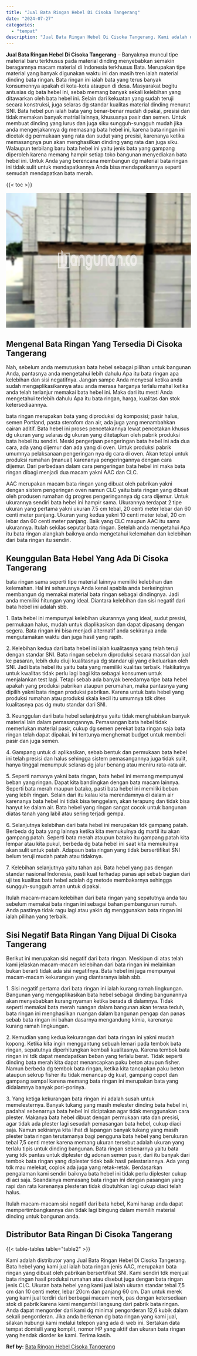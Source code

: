 ```yaml
---
title: "Jual Bata Ringan Hebel Di Cisoka Tangerang"
date: "2024-07-27"
categories: 
  - "tempat"
description: "Jual Bata Ringan Hebel Di Cisoka Tangerang. Kami adalah distributor yang Jual Bata Ringan Hebel Di Cisoka Tangerang. Bata hebel yang kami jual ialah bata rin..."
---
```


**Jual Bata Ringan Hebel Di Cisoka Tangerang** – Banyaknya muncul tipe material baru terkhusus pada material dinding menyebabkan semakin beragamnya macam material di Indonesia terkhusus Bata. Merupakan tipe material yang banyak digunakan waktu ini dan masih tren ialah material dinding bata ringan. Bata ringan ini ialah bata yang terus banyak konsumennya apakah di kota-kota ataupun di desa. Masyarakat begitu antusias dg bata hebel ini, sebab memang banyak sekali kelebihan yang ditawarkan oleh bata hebel ini. Selain dari kekuatan yang sudah teruji secara konstruksi, juga selaras dg standar kualitas material dinding menurut SNI. Bata hebel pun ialah bata yang benar-benar mudah dipakai, presisi dan tidak memakan banyak matrial lainnya, khususnya pasir dan semen. Untuk membuat dinding yang lurus dan juga siku sungguh-sungguh mudah jika anda mengerjakannya dg memasang bata hebel ini, karena bata ringan ini dicetak dg permukaan yang rata dan sudut yang presisi, karenanya ketika memasangnya pun akan menghasilkan dinding yang rata dan juga siku. Walaupun terbilang baru bata hebel ini yaitu jenis bata yang gampang diperoleh karena memang hampir setiap toko bangunan menyediakan bata hebel ini. Untuk Anda yang berencana membangun dg material bata ringan ini tidak sulit untuk mendapatkannya Anda bisa mendapatkannya seperti semudah mendapatkan bata merah.

{{< toc >}}

![Jual Bata Ringan Hebel Di Cisoka Tangerang](/images/jual-hebel-murah-12.png)

## Mengenal Bata Ringan Yang Tersedia Di Cisoka Tangerang

Nah, sebelum anda memutuskan bata hebel sebagai pilihan untuk bangunan Anda, pantasnya anda mengetahui lebih dahulu Apa itu bata ringan apa kelebihan dan sisi negatifnya. Jangan sampe Anda menyesal ketika anda sudah mengaplikasikannya atau anda merasa harganya terlalu mahal ketika anda telah terlanjur memakai bata hebel ini. Maka dari itu mesti Anda mengetahui terlebih dahulu Apa itu bata ringan, harga, kualitas dan stok ketersediaannya.

bata ringan merupakan bata yang diproduksi dg komposisi; pasir halus, semen Portland, pasta sterofom dan air, ada juga yang menambahkan cairan aditif. Bata hebel ini proses pencetakannya lewat pencetakan khusus dg ukuran yang selaras dg ukuran yang ditetapkan oleh pabrik produksi bata hebel itu sendiri. Meski pengerjaan pengeringan bata hebel ini ada dua cara, ada yang dijemur dan ada yang di oven. Untuk produksi pabrik umumnya pelaksanaan pengeringan nya dg cara di oven. Akan tetapi untuk produksi rumahan (manual) karenanya pengeringannya dengan cara dijemur. Dari perbedaan dalam cara pengeringan bata hebel ini maka bata ringan dibagi menjadi dua macam yakni AAC dan CLC.

AAC merupakan macam bata ringan yang dibuat oleh pabrikan yakni dengan sistem pengeringan oven namun CLC yaitu bata ringan yang dibuat oleh produsen rumahan dg progres pengeringannya dg cara dijemur. Untuk ukurannya sendiri bata hebel ini hampir sama. Ukurannya terdapat 2 tipe ukuran yang pertama yakni ukuran 7.5 cm tebal, 20 centi meter lebar dan 60 centi meter panjang. Ukuran yang kedua yakni 10 centi meter tebal, 20 cm lebar dan 60 centi meter panjang. Baik yang CLC maupun AAC itu sama ukurannya. Itulah sekilas seputar bata ringan. Setelah anda mengetahui Apa itu bata ringan alangkah baiknya anda mengetahui kelemahan dan kelebihan dari bata ringan itu sendiri.

## Keunggulan Bata Hebel Yang Ada Di Cisoka Tangerang

bata ringan sama seperti tipe material lainnya memiliki kelebihan dan kelemahan. Hal ini seharusnya Anda kenal apabila anda berkeinginan membangun dg memakai material bata ringan sebagai dindingnya. Jadi anda memiliki hitungan yang ideal. Diantara kelebihan dan sisi negatif dari bata hebel ini adalah sbb.

1\. Bata hebel ini mempunyai kelebihan ukurannya yang ideal, sudut presisi, permukaan halus, mudah untuk diaplikasikan dan dapat dipasang dengan segera. Bata ringan ini bisa menjadi alternatif anda sekiranya anda mengutamakan waktu dan juga hasil yang rapih.

2\. Kelebihan kedua dari bata hebel ini ialah kualitasnya yang telah teruji dengan standar SNI. Bata ringan sebelum diproduksi secara massal dan jual ke pasaran, lebih dulu diuji kualitasnya dg standar uji yang dikeluarkan oleh SNI. Jadi bata hebel itu yaitu bata yang memiliki kualitas terbaik. Hakikatnya untuk kwalitas tidak perlu lagi bagi kita sebagai konsumen untuk menjalankan test lagi. Tetapi sebab ada banyak beredarnya tipe bata hebel apakah yang produksi pabrikan ataupun perumahan, maka pantasnya yang dipilih yakni bata ringan produksi pabrikan. Karena untuk bata hebel yang produksi rumahan atau produksi skala kecil itu umumnya tdk dites kualitasnya pas dg mutu standar dari SNI.

3\. Keunggulan dari bata hebel selanjutnya yaitu tidak menghabiskan banyak material lain dalam pemasangannya. Pemasangan bata hebel tidak memerlukan material pasir, cukup dg semen perekat bata ringan saja bata ringan telah dapat dipakai. Ini tentunya menghemat budget untuk membeli pasir dan juga semen.

4\. Gampang untuk di aplikasikan, sebab bentuk dan permukaan bata hebel ini telah presisi dan halus sehingga sistem pemasangannya juga tidak sulit, hanya tinggal menumpuk selaras dg jalur benang atau meniru rata-rata air.

5\. Seperti namanya yakni bata ringan, bata hebel ini memang mempunyai beban yang ringan. Dapat kita bandingkan dengan bata macam lainnya. Seperti bata merah maupun batako, pasti bata hebel ini memiliki beban yang lebih ringan. Selain dari itu kalau kita merendamnya di dalam air karenanya bata hebel ini tidak bisa tenggelam, akan terapung dan tidak bisa hanyut ke dalam air. Bata hebel yang ringan sangat cocok untuk bangunan diatas tanah yang labil atau sering terjadi gempa.

6\. Selanjutnya kelebihan dari bata hebel ini merupakan tdk gampang patah. Berbeda dg bata yang lainnya ketika kita memukulnya dg martil itu akan gampang patah. Seperti bata merah ataupun batako itu gampang patah kita lempar atau kita pukul, berbeda dg bata hebel ini saat kita memukulnya akan sulit untuk patah. Adapaun bata ringan yang tidak bersertifikat SNI belum teruji mudah patah atau tidaknya.

7\. Kelebihan selanjutnya yaitu tahan api. Bata hebel yang pas dengan standar nasional Indonesia, pasti kuat terhadap panas api sebab bagian dari uji tes kualitas bata hebel adalah dg metode membakarnya sehingga sungguh-sungguh aman untuk dipakai.

Itulah macam-macam kelebihan dari bata ringan yang sepatutnya anda tau sebelum memakai bata ringan ini sebagai bahan pembangunan rumah. Anda pastinya tidak ragu lagi atau yakin dg menggunakan bata ringan ini ialah pilihan yang terbaik.

## Sisi Negatif Bata Ringan Yang Dijual Di Cisoka Tangerang

Berikut ini merupakan sisi negatif dari bata ringan. Meskipun di atas telah kami jelaskan macam-macam kelebihan dari bata ringan ini melainkan bukan berarti tidak ada sisi negatifnya. Bata hebel ini juga mempunyai macam-macam kekurangan yang diantaranya ialah sbb.

1\. Sisi negatif pertama dari bata ringan ini ialah kurang ramah lingkungan. Bangunan yang mengaplikasikan bata hebel sebagai dinding bangunannya akan menyebabkan kurang nyaman ketika berada di dalamnya. Tidak seperti memakai bata merah ruangan dalam bangunan akan terasa teduh, bata ringan ini menghasilkan ruangan dalam bangunan pengap dan panas sebab bata ringan ini bahan dasarnya mengandung kimia, karenanya kurang ramah lingkungan.

2\. Kemudian yang kedua kekurangan dari bata ringan ini yakni mudah kopong. Ketika kita ingin menggantung sebuah lemari pada tembok bata ringan, sepatutnya diperhitungkan kembali kualitasnya. Karena tembok bata ringan ini tdk dapat mendapatkan beban yang terlalu berat. Tidak seperti dinding bata merah kita dapat menancapkan paku beton ataupun fisher. Namun berbeda dg tembok bata ringan, ketika kita tancapkan paku beton ataupun sekrup fisher itu tidak menancap dg kuat, gampang copot dan gampang sempal karena memang bata ringan ini merupakan bata yang didalamnya banyak pori-porinya.

3\. Yang ketiga kekurangan bata ringan ini adalah susah untuk memelesternya. Banyak tukang yang masih melester dinding bata hebel ini, padahal sebenarnya bata hebel ini diciptakan agar tidak menggunakan cara plester. Makanya bata hebel dibuat dengan permukaan rata dan presisi, agar tidak ada plester lagi sesudah pemasangan bata hebel, cukup diaci saja. Namun sekiranya kita lihat di lapangan banyak tukang yang masih plester bata ringan terutamanya bagi pengguna bata hebel yang berukuran tebal 7,5 centi meter karena memang ukuran tersebut adalah ukuran yang terlalu tipis untuk dinding bangunan. Bata ringan sebenarnya yaitu bata yang tdk pantas untuk diplester dg adonan semen pasir, dari itu banyak dari tembok bata ringan yang diplester tidak baik hasil pelestariannya. Ada yang tdk mau melekat, coplok ada juga yang retak-retak. Berdasarkan pengalaman kami sendiri baiknya bata hebel ini tidak perlu diplester cukup di aci saja. Seandainya memasang bata ringan ini dengan pasangan yang rapi dan rata karenanya plesteran tidak dibutuhkan lagi cukup diaci telah halus.

Itulah macam-macam sisi negatif dari bata hebel, Kami harap anda dapat mempertimbangkannya dan tidak lagi bingung dalam memilih material dinding untuk bangunan anda.

## Distributor Bata Ringan Di Cisoka Tangerang

{{< table-tables table="table2" >}}

Kami adalah distributor yang Jual Bata Ringan Hebel Di Cisoka Tangerang. Bata hebel yang kami jual ialah bata ringan jenis AAC, merupakan bata ringan yang dibuat oleh pabrikan bersertifikat SNI. Kami sendiri tdk menjual bata ringan hasil produksi rumahan atau disebut juga dengan bata ringan jenis CLC. Ukuran bata hebel yang kami jual ialah ukuran standar tebal 7,5 cm dan 10 centi meter, lebar 20cm dan panjang 60 cm. Dan untuk merek yang kami jual terdiri dari berbagai macam merk, pas dengan ketersediaan stok di pabrik karena kami mengambil langsung dari pabrik bata ringan. Anda dapat mengorder dari kami dg minimal pengorderan 12,6 kubik dalam sekali pengorderan. Jika anda berkenan dg bata ringan yang kami jual, silakan hubungi kami melalui telepon yang ada di web ini. Sertakan data tempat domisili yang komplit, nomor HP yang aktif dan ukuran bata ringan yang hendak diorder ke kami. Terima kasih.

**Ref by:** [Bata Ringan Hebel Cisoka Tangerang](https://id.wikipedia.org/wiki/Bata)
